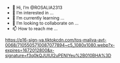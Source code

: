 - 👋 Hi, I’m @ROSALIA2313
- 👀 I’m interested in ...
- 🌱 I’m currently learning ...
- 💞️ I’m looking to collaborate on ...
- 📫 How to reach me ...

<!---
ROSALIA2313/ROSALIA2313 is a ✨ special ✨ repository because its `README.md` (this file) appears on your GitHub profile.
You can click the Preview link to take a look at your changes.
--->
https://p16-sign-va.tiktokcdn.com/tos-maliva-avt-0068/7105505710087077894~c5_1080x1080.webp?x-expires=1672012800&x-signature=f3q0kQJUIUl2uPENIYeu%2B010BHA%3D
